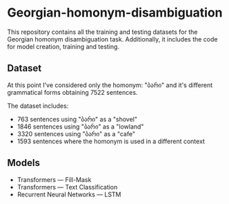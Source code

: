 # Georgian-homonym-disambiguation
This repository contains all the training and testing datasets for the Georgian homonym disambiguation task. Additionally, it includes the code for model creation, training and testing.
## Dataset
At this point I've considered only the homonym: "ბარი" and it's different grammatical forms obtaining 7522 sentences.

The dataset includes:

- 763 sentences using "ბარი" as a "shovel"
- 1846 sentences using "ბარი" as a "lowland"
- 3320 sentences using "ბარი" as a "cafe"
- 1593 sentences where the homonym is used in a different context

## Models
- Transformers &mdash; Fill-Mask
- Transformers &mdash; Text Classification
- Recurrent Neural Networks &mdash; LSTM

